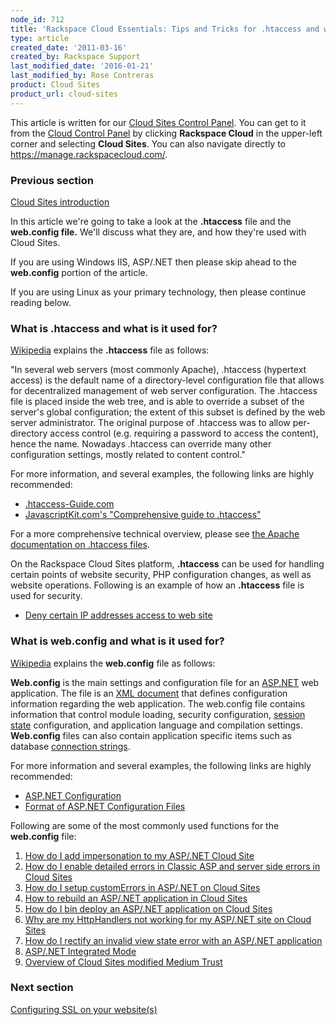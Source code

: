```yaml
---
node_id: 712
title: 'Rackspace Cloud Essentials: Tips and Tricks for .htaccess and web.config'
type: article
created_date: '2011-03-16'
created_by: Rackspace Support
last_modified_date: '2016-01-21'
last_modified_by: Rose Contreras
product: Cloud Sites
product_url: cloud-sites
---
```


This article is written for our [Cloud Sites Control Panel](https://manage.rackspacecloud.com/). You can get to it from the [Cloud Control Panel](https://mycloud.rackspace.com) by clicking **Rackspace Cloud** in the upper-left corner and selecting **Cloud Sites**. You can also navigate directly to <https://manage.rackspacecloud.com/>.

### Previous section

[Cloud Sites introduction](/how-to/cloud-sites)

In this article we're going to take a look at the **.htaccess** file and
the **web.config file.** We'll discuss what they are, and how they're
used with Cloud Sites.

If you are using Windows IIS, ASP/.NET then please skip ahead to the **web.config** portion of the article.

If you are using Linux as your primary technology, then please continue
reading below.

### What is .htaccess and what is it used for?

[Wikipedia](http://en.wikipedia.org/wiki/Htaccess)
explains the **.htaccess** file as follows:

"In several web servers (most commonly Apache), .htaccess (hypertext
access) is the default name of a directory-level configuration file that
allows for decentralized management of web server configuration. The
.htaccess file is placed inside the web tree, and is able to override a
subset of the server's global configuration; the extent of this subset
is defined by the web server administrator. The original purpose of
.htaccess was to allow per-directory access control (e.g. requiring a
password to access the content), hence the name. Nowadays .htaccess can
override many other configuration settings, mostly related to content
control."

For more information, and several examples, the following links are
highly recommended:

-   [.htaccess-Guide.com](http://www.htaccess-guide.com/)
-   [JavascriptKit.com's "Comprehensive guide to .htaccess"](http://www.javascriptkit.com/howto/htaccess.shtml)

For a more comprehensive technical overview, please see [the Apache documentation on .htaccess files](http://httpd.apache.org/docs/2.0/howto/htaccess.html).

On the Rackspace Cloud Sites platform, **.htaccess** can be used for
handling certain points of website security, PHP configuration changes,
as well as website operations. Following is an example of how an **.htaccess**
file is used for security.

-   [Deny certain IP addresses access to web site](/how-to/controlling-access-to-linux-cloud-sites-based-on-the-client-ip-address)

### What is web.config and what is it used for?

[Wikipedia](http://en.wikipedia.org/wiki/Htaccess) explains
the **web.config** file as follows:

**Web.config** is the main settings and configuration file for an [ASP.NET](http://en.wikipedia.org/wiki/ASP.NET) web application. The file is an [XML document](http://en.wikipedia.org/wiki/XML_document) that defines configuration information regarding the web application. The web.config file contains information that control module loading, security configuration, [session state](http://en.wikipedia.org/wiki/ASP.NET_state_management) configuration, and application language and compilation settings. **Web.config** files can also contain application specific items such as database [connection strings](http://en.wikipedia.org/wiki/Connection_string).

For more information and several examples, the following links are
highly recommended:

-   [ASP.NET Configuration](http://msdn.microsoft.com/en-us/library/w7w4sb0w.aspx)
-   [Format of ASP.NET Configuration Files](http://msdn2.microsoft.com/en-us/library/ackhksh7(VS.71).aspx)

Following are some of the most commonly used functions for the **web.config**
file:

1.  [How do I add impersonation to my ASP/.NET Cloud Site](/how-to/add-impersonation-to-your-aspnet-cloud-site)
2.  [How do I enable detailed errors in Classic ASP and server side errors in Cloud Sites](/how-to/enable-detailed-errors-in-classic-asp-and-server-side-errors-on-cloud-sites)
3.  [How do I setup customErrors in ASP/.NET on Cloud Sites](/how-to/set-up-custom-error-messages-in-aspnet-on-cloud-sites)
4.  [How to rebuild an ASP/.NET application in Cloud Sites](/how-to/rebuild-an-aspnet-application-in-cloud-sites)
5.  [How do I bin deploy an ASP/.NET application on Cloud Sites](/how-to/bin-deploy-an-aspnet-assembly-on-cloud-sites)
6.  [Why are my HttpHandlers not working for my ASP/.NET site on Cloud Sites](/how-to/httphandlers-not-working-in-integrated-mode-for-aspnet-sites-on-cloud-sites)
7.  [How do I rectify an invalid view state error with an ASP/.NET application](/how-to/cloud-sites-faq)
8.  [ASP/.NET Integrated Mode](/how-to/aspnet-integrated-mode-on-cloud-sites)
9.  [Overview of Cloud Sites modified Medium Trust](/how-to/modified-medium-trust-on-cloud-sites)

### Next section

[Configuring SSL on your website(s)](/how-to/getting-started-with-cloud-sites-configuring-ssl-on-your-websites)
